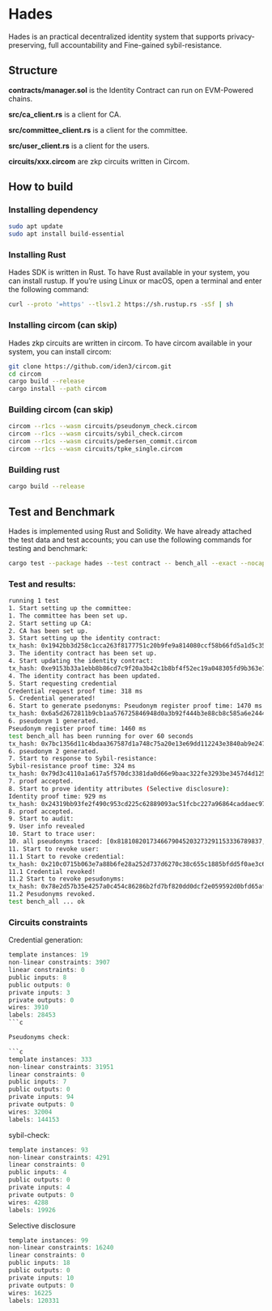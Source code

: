 # Hades
Hades is an practical decentralized identity system that supports privacy-preserving, full accountability and Fine-gained sybil-resistance.

## Structure

**contracts/manager.sol** is the Identity Contract can run on EVM-Powered chains.

**src/ca_client.rs** is a client for CA.

**src/committee_client.rs** is a client for the committee.

**src/user_client.rs** is a client for the users.

**circuits/xxx.circom** are zkp circuits written in Circom.

## How to build

### Installing dependency

```bash
sudo apt update
sudo apt install build-essential
```

### Installing Rust

Hades SDK is written in Rust. To have Rust available in your system, you can install rustup. If you’re using Linux or macOS, open a terminal and enter the following command:

```bash
curl --proto '=https' --tlsv1.2 https://sh.rustup.rs -sSf | sh
```
### Installing circom (can skip)

Hades zkp circuits are written in circom. To have circom available in your system, you can install circom:

```bash
git clone https://github.com/iden3/circom.git
cd circom
cargo build --release
cargo install --path circom
```

### Building circom (can skip)

```bash
circom --r1cs --wasm circuits/pseudonym_check.circom
circom --r1cs --wasm circuits/sybil_check.circom
circom --r1cs --wasm circuits/pedersen_commit.circom
circom --r1cs --wasm circuits/tpke_single.circom
```

### Building rust

```bash
cargo build --release
```

## Test and Benchmark

Hades is implemented using Rust and Solidity. We have already attached the test data and test accounts; you can use the following commands for testing and benchmark:

```bash
cargo test --package hades --test contract -- bench_all --exact --nocapture
```

### Test and results:

```bash
running 1 test
1. Start setting up the committee: 
1. The committee has been set up.
2. Start setting up CA: 
2. CA has been set up.
3. Start setting up the identity contract:
tx_hash: 0x1942bb3d258c1cca263f8177751c20b9fe9a814080ccf58b66fd5a1d5c355f1e, Gas_used: Some(29364)
3. The identity contract has been set up.
4. Start updating the identity contract:
tx_hash: 0xe9153b33a1ebb8b86cd7c9f20a3b42c1b8bf4f52ec19a048305fd9b363e78358, Gas_used: Some(88943)
4. The identity contract has been updated.
5. Start requesting credential
Credential request proof time: 318 ms
5. Credential generated!
6. Start to generate psedonyms: Pseudonym register proof time: 1470 ms
tx_hash: 0x6a5d2672811b9cb1aa576725846948d0a3b92f444b3e88cb8c585a6e24445eaa, Gas_used: Some(337101)
6. pseudonym 1 generated.
Pseudonym register proof time: 1460 ms
test bench_all has been running for over 60 seconds
tx_hash: 0x7bc1356d11c4bdaa367587d1a748c75a20e13e69dd112243e3840ab9e2474506, Gas_used: Some(337089)
6. pseudonym 2 generated.
7. Start to response to Sybil-resistance: 
Sybil-resistance proof time: 324 ms
tx_hash: 0x79d3c4110a1a617a5f570dc3381da0d66e9baac322fe3293be3457d4d1252f3d, Gas_used: Some(249614)
7. proof accepted.
8. Start to prove identity attributes (Selective disclosure):
Identity proof time: 929 ms
tx_hash: 0x24319bb93fe2f490c953cd225c62889093ac51fcbc227a96864caddaec9703b0, Gas_used: Some(232596)
8. proof accepted.
9. Start to audit:
9. User info revealed
10. Start to trace user: 
10. all pseudonyms traced: [0x8181082017346679045203273291153336789837, 0x0056927037680436204345599445309492724824]
11. Start to revoke user:
11.1 Start to revoke credential:
tx_hash: 0x210c0715b063e7a88b6fe28a252d737d6270c38c655c1885bfdd5f0ae3c6489f, Gas_used: Some(88943)
11.1 Credential revoked!
11.2 Start to revoke pesudonyms:
tx_hash: 0x78e2d57b35e4257a0c454c86286b2fd7bf820dd0dcf2e059592d0bfd65afcf7e, Gas_used: Some(46617)
11.2 Pesudonyms revoked.
test bench_all ... ok
```

### Circuits  constraints

Credential generation:

```c
template instances: 19
non-linear constraints: 3907
linear constraints: 0
public inputs: 8
public outputs: 0
private inputs: 3
private outputs: 0
wires: 3910
labels: 28453
```c

Pseudonyms check:

```c
template instances: 333
non-linear constraints: 31951
linear constraints: 0
public inputs: 7
public outputs: 0
private inputs: 94
private outputs: 0
wires: 32004
labels: 144153
```

sybil-check:

```c
template instances: 93
non-linear constraints: 4291
linear constraints: 0
public inputs: 4
public outputs: 0
private inputs: 4
private outputs: 0
wires: 4288
labels: 19926
```

Selective disclosure

```c
template instances: 99
non-linear constraints: 16240
linear constraints: 0
public inputs: 18
public outputs: 0
private inputs: 10
private outputs: 0
wires: 16225
labels: 120331
```